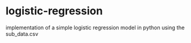 # logistic-regression

implementation of a simple logistic regression model in python using the sub_data.csv
